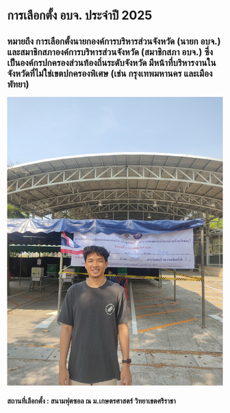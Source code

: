 # การเลือกตั้ง อบจ. ประจำปี 2025
## หมายถึง การเลือกตั้งนายกองค์การบริหารส่วนจังหวัด (นายก อบจ.) และสมาชิกสภาองค์การบริหารส่วนจังหวัด (สมาชิกสภา อบจ.) ซึ่งเป็นองค์กรปกครองส่วนท้องถิ่นระดับจังหวัด มีหน้าที่บริหารงานในจังหวัดที่ไม่ใช่เขตปกครองพิเศษ (เช่น กรุงเทพมหานคร และเมืองพัทยา)
![](img/pao2025.jpg)
### สถานที่เลือกตั้ง : สนามฟุตซอล ณ ม.เกษตรศาสตร์ วิทยาเขตศรีราชา 
